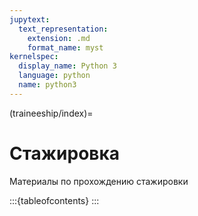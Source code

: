 ```yaml
---
jupytext:
  text_representation:
    extension: .md
    format_name: myst
kernelspec:
  display_name: Python 3
  language: python
  name: python3
---
```


(traineeship/index)=
# Стажировка

Материалы по прохождению стажировки

:::{tableofcontents}
:::
